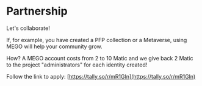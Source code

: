 # Partnership

Let's collaborate!&#x20;

If, for example, you have created a PFP collection or a Metaverse, using MEGO will help your community grow.&#x20;

How? A MEGO account costs from 2 to 10 Matic and we give back 2 Matic to the project "administrators" for each identity created!

Follow the link to apply: [https://tally.so/r/mR1Gln](https://tally.so/r/mR1Gln)
